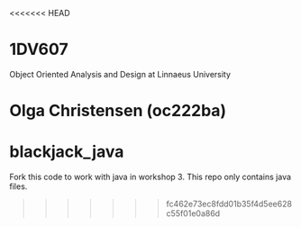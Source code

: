 <<<<<<< HEAD
# 1DV607
Object Oriented Analysis and Design at Linnaeus University

Olga Christensen (oc222ba)
=======
# blackjack_java

Fork this code to work with java in workshop 3. This repo only contains java files.
>>>>>>> fc462e73ec8fdd01b35f4d5ee628c55f01e0a86d
